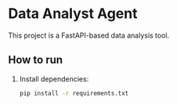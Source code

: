 # Data Analyst Agent

This project is a FastAPI-based data analysis tool.

## How to run
1. Install dependencies:
   ```bash
   pip install -r requirements.txt

